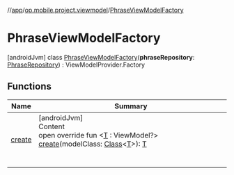 //[app](../../../index.md)/[op.mobile.project.viewmodel](../index.md)/[PhraseViewModelFactory](index.md)



# PhraseViewModelFactory  
 [androidJvm] class [PhraseViewModelFactory](index.md)(**phraseRepository**: [PhraseRepository](../../op.mobile.project.repository/-phrase-repository/index.md)) : ViewModelProvider.Factory   


## Functions  
  
|  Name |  Summary | 
|---|---|
| <a name="op.mobile.project.viewmodel/PhraseViewModelFactory/create/#java.lang.Class[TypeParam(bounds=[androidx.lifecycle.ViewModel?])]/PointingToDeclaration/"></a>[create](create.md)| <a name="op.mobile.project.viewmodel/PhraseViewModelFactory/create/#java.lang.Class[TypeParam(bounds=[androidx.lifecycle.ViewModel?])]/PointingToDeclaration/"></a>[androidJvm]  <br>Content  <br>open override fun <[T](create.md) : ViewModel?> [create](create.md)(modelClass: [Class](https://docs.oracle.com/javase/8/docs/api/java/lang/Class.html)<[T](create.md)>): [T](create.md)  <br><br><br>|

